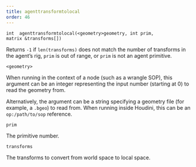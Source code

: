 ```yaml
---
title: agenttransformtolocal
order: 46
---
```

`int  agenttransformtolocal(<geometry>geometry, int prim, matrix &transforms[])`

Returns `-1` if `len(transforms)` does not match the number of transforms in the agent’s rig, `prim` is out of range, or `prim` is not an agent primitive.

`<geometry>`

When running in the context of a node (such as a wrangle SOP), this argument can be an integer representing the input number (starting at 0) to read the geometry from.

Alternatively, the argument can be a string specifying a geometry file (for example, a `.bgeo`) to read from. When running inside Houdini, this can be an `op:/path/to/sop` reference.

`prim`

The primitive number.

`transforms`

The transforms to convert from world space to local space.
